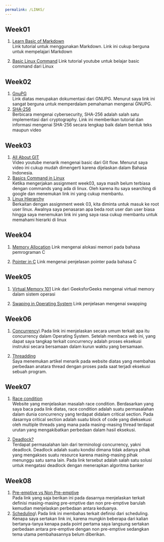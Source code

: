 ```yaml
---
permalink: /LINKS/
---
```


## Week01
1. [Learn Basic of Markdown](https://www.markdownguide.org/)\
Link tutorial untuk menggunakan Markdown. Link ini cukup berguna untuk mempelajari Markdown

2. [Basic Linux Command](https://www.youtube.com/watch?v=CpTfQ-q6MPU)
Link tutorial youtube untuk belajar basic command dari Linux

## Week02
1. [GnuPG](https://gnupg.org/documentation/guides.html)\
Link diatas merupakan dokumentasi dari GNUPG. Menurut saya link ini sangat berguna untuk memperdalam pemahaman mengenai GNUPG.
2. [SHA-256](https://www.simplilearn.com/tutorials/cyber-security-tutorial/sha-256-algorithm)\
Berbicara mengenai cybersecurity, SHA-256 adalah salah satu implementasi dari cryptography. Link ini memberikan tutorial dan informasi mengenai SHA-256 secara lengkap baik dalam bentuk teks maupun video

## Week03
1. [All About GIT](https://youtu.be/fQbTeNX1mvM)\
Video youtube menarik mengenai basic dari Git flow. Menurut saya video ini cukup mudah dimengerti karena dijelaskan dalam Bahasa Indonesia.
2. [Basics Command in Linux](https://www.hostinger.com/tutorials/linux-commands)\
Ketika mengerjakan assignment week03, saya masih belum terbiasa dengan commands yang ada di linux. Oleh karena itu saya searching di google dan menemukan link ini yang cukup membantu.
3. [Linux Hierarchy](https://www.javatpoint.com/linux-file-hierarchy-system)\
Berkaitan dengan assignment week 03, kita diminta untuk masuk ke root user linux. Awalnya saya penasaran apa beda root user dan user biasa hingga saya menemukan link ini yang saya rasa cukup membantu untuk memahami hierarki di linux

## Week04
1. [Memory Allocation](https://www.techopedia.com/definition/27492/memory-allocation#:~:text=Memory%20allocation%20is%20a%20process,execution%20of%20programs%20and%20processes.)
Link mengenai alokasi memori pada bahasa pemrograman C

2. [Pointer in C](https://www.youtube.com/watch?v=mw1qsMieK5c)
Link mengenai penjelasan pointer pada bahasa C

## Week05
1. [Virtual Memory 101](https://www.geeksforgeeks.org/virtual-memory-in-operating-system/)
Link dari GeeksforGeeks mengenai virtual memory dalam sistem operasi

2. [Swaping in Operating System](https://www.compuhoy.com/what-is-swapping-in-operating-system/)
Link penjelasan mengenai swapping

## Week06
1. [Concurrency](https://www.geeksforgeeks.org/concurrency-in-operating-system/#:~:text=Concurrency%20is%20the%20execution%20of,shared%20memory%20or%20message%20passing.)\
Pada link ini menjelaskan secara umum terkait apa itu concurrency dalam Operating System. Setelah membaca web ini, yang dapat saya tangkap terkait concurrency adalah proses eksekusi instruksi secara bersamaan dalam kurun waktu yang bersamaan.

2. [Threadding](https://www.geeksforgeeks.org/thread-in-operating-system/)\
Saya menemukan artikel menarik pada website diatas yang membahas perbedaan anatara thread dengan proses pada saat terjadi eksekusi sebuah program.

## Week07
1. [Race condition](https://jenkov.com/tutorials/java-concurrency/race-conditions-and-critical-sections.html)\
Website yang menjelaskan masalah race condition. Berdasarkan yang saya baca pada link diatas, race condition adalah suatu permasalahan dalam dunia concurrency yang terdapat didalam critical section. Pada dasarnya critical section adalah suatu block of code yang dieksekusi oleh multiple threads yang mana pada masing-masing thread terdapat urutan yang mengakibatkan perbedaan dalam hasil eksekusi.

2. [Deadlock?](https://www.math-cs.gordon.edu/courses/cs322/lectures/transparencies/banker2.html)\
Terdapat permasalahan lain dari terminologi concurrency, yakni deadlock. Deadlock adalah suatu kondisi dimana tidak adanya pihak yang mengakses suatu resource karena masing-masing pihak menunggu satu sama lain. Pada link tersebut adalah salah satu solusi untuk mengatasi deadlock dengan menerapkan algoritma banker

## Week08
1. [Pre-emptive vs Non Pre-emptive](https://www.geeksforgeeks.org/preemptive-and-non-preemptive-scheduling/)\
Pada link yang saja berikan ini pada dasarnya menjelaskan terkait definisi masing-masing pre-emptive dan non pre-emptive barulah kemudian menjelaskan perbedaan antara keduanya.
2. [Scheduling](https://www.tutorialspoint.com/operating_system/os_process_scheduling.htm#:~:text=Definition,of%20a%20Multiprogramming%20operating%20systems.)\
Pada link ini membahas terkait definisi dari scheduling. Kenapa saya sertakan link ini, karena mungkin beberapa dari kalian bertanya-tanya kenapa pada point pertama saya langsung sertakan perbedaan antara pre-emptive dengan non pre-emptive sedangkan tema utama pembahasannya belum diberikan.
